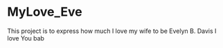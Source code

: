 # MyLove_Eve
This project is to express how much I love my wife to be Evelyn B. Davis 
I love You bab
